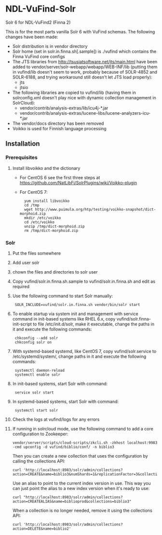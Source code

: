 # NDL-VuFind-Solr

Solr 6 for NDL-VuFind2 (Finna 2)

This is for the most parts vanilla Solr 6 with VuFind schemas. The following changes have been made:

- Solr distribution is in vendor directory
- Solr home (set in solr.in.finna.sh[.sample]) is ./vufind which contains the Finna VuFind core configs
- The JTS libraries from http://tsusiatsoftware.net/jts/main.html have been added to vendor/server/solr-webapp/webapp/WEB-INF/lib (putting them in vufind/lib doesn't seem to work, probably because of SOLR-4852 and SOLR-6188, and trying workaround still doesn't let JTS load properly):
  - jts
  - jtsio
- The following libraries are copied to vufind/lib (having them in solrconfig.xml doesn't play nice with dynamic collection management in SolrCloud):
  - vendor/contrib/analysis-extras/lib/icu4j-*.jar
  - vendor/contrib/analysis-extras/lucene-libs/lucene-analyzers-icu-*.jar
- The vendor/docs directory has been removed
- Voikko is used for Finnish language processing

## Installation

### Prerequisites

1. Install libvoikko and the dictionary
    - For CentOS 6 see the first three steps at https://github.com/NatLibFi/SolrPlugins/wiki/Voikko-plugin
    - For CentOS 7:

            yum install libvoikko
            cd /tmp
            wget http://www.puimula.org/htp/testing/voikko-snapshot/dict-morphoid.zip
            mkdir /etc/voikko
            cd /etc/voikko
            unzip /tmp/dict-morphoid.zip
            rm /tmp/dict-morphoid.zip

### Solr

1. Put the files somewhere
2. Add user solr
3. chown the files and directories to solr user
4. Copy vufind/solr.in.finna.sh.sample to vufind/solr.in.finna.sh and edit as required
5. Use the following command to start Solr manually:

        SOLR_INCLUDE=vufind/solr.in.finna.sh vendor/bin/solr start

6. To enable startup via system init and management with service command in init-based systems like RHEL 6.x, copy vufind/solr.finna-init-script to file /etc/init.d/solr, make it executable, change the paths in it and execute the following commands:

        chkconfig --add solr
        chkconfig solr on

7. With systemd-based systemd, like CentOS 7, copy vufind/solr.service to /etc/systemd/system/, change paths in it and execute the following commands:

        systemctl daemon-reload
        systemctl enable solr

8. In init-based systems, start Solr with command:

        service solr start

9. In systemd-based systems, start Solr with command:

        systemctl start solr

10. Check the logs at vufind/logs for any errors

11. If running in solrcloud mode, use the following command to add a core configuration to Zookeeper:

        vendor/server/scripts/cloud-scripts/zkcli.sh -zkhost localhost:9983 -cmd upconfig -d vufind/biblio/conf/ -n biblio3

    Then you can create a new collection that uses the configuration by calling the collections API:

        curl 'http://localhost:8983/solr/admin/collections?action=CREATE&name=biblio3&numShards=1&replicationFactor=3&collection.configName=biblio3'

    Use an alias to point to the current index version in use. This way you can just point the alias to a new index version when it's ready to use:

        curl "http://localhost:8983/solr/admin/collections?action=CREATEALIAS&name=biblioprod&collections=biblio3"

    When a collection is no longer needed, remove it using the collections API:

        curl 'http://localhost:8983/solr/admin/collections?action=DELETE&name=biblio2'

